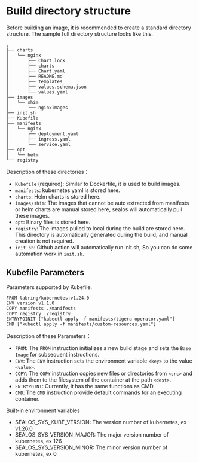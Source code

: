 # Build directory structure

Before building an image, it is recommended to create a standard directory structure. The sample full directory structure looks like this.

```shell
.
├── charts
│   └── nginx
│       ├── Chart.lock
│       ├── charts
│       ├── Chart.yaml
│       ├── README.md
│       ├── templates
│       ├── values.schema.json
│       └── values.yaml
├── images
│   └── shim
│       └── nginxImages
├── init.sh
├── Kubefile
├── manifests
│   └── nginx
│       ├── deployment.yaml
│       ├── ingress.yaml
│       └── service.yaml
├── opt
│   └── helm
└── registry
```

Description of these directories：

- `Kubefile` (required):  Similar to Dockerfile, it is used to build images.
- `manifests`:  kubernetes yaml is stored here.
- `charts`: Helm charts is stored here.
- `images/shim`: The images that cannot be auto extracted from manifests or helm charts are manual stored here, sealos will automatically pull these images.
- `opt`: Binary files is stored here.
- `registry`: The images pulled to local during the build are stored here. This directory is automatically generated during the build, and manual creation is not required.
- `init.sh`:  Github action will automatically run init.sh, So you can do some automation work in `init.sh`.

## Kubefile Parameters

Parameters supported by Kubefile.

```shell
FROM labring/kubernetes:v1.24.0
ENV version v1.1.0
COPY manifests ./manifests
COPY registry ./registry
ENTRYPOINIT ["kubectl apply -f manifests/tigera-operator.yaml"]
CMD ["kubectl apply -f manifests/custom-resources.yaml"]
```

Description of these Parameters：

- `FROM`: The `FROM` instruction initializes a new build stage and sets the `Base Image` for subsequent instructions. 
- `ENV`: The `ENV` instruction sets the environment variable `<key>` to the value `<value>`. 
- `COPY`:  The `COPY` instruction copies new files or directories from `<src>` and adds them to the filesystem of the container at the path `<dest>`.
- `ENTRYPOINT`: Currently, it has the same functions as CMD.
- `CMD`: The `CMD` instruction  provide default commands for an executing container. 

Built-in environment variables

- SEALOS_SYS_KUBE_VERSION: The version number of kubernetes, ex v1.26.0
- SEALOS_SYS_VERSION_MAJOR: The major version number of kubernetes, ex 126
- SEALOS_SYS_VERSION_MINOR: The minor version number of kubernetes, ex 0
